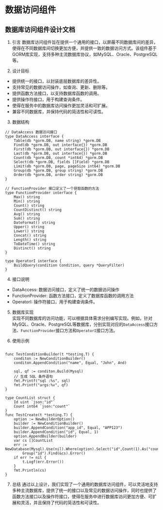 # 数据访问组件

## 数据库访问组件设计文档
1. 引言
   数据库访问组件旨在提供一个通用的接口，以屏蔽不同数据库间的差异，使得在不同数据库间切换更加方便，并提供一致的数据访问方式。该组件基于GORM库实现，支持多种主流数据库协议，如MySQL、Oracle、PostgreSQL等。

2. 设计目标
- 提供统一的接口，以封装底层数据库的差异性。
- 支持常见的数据访问操作，如查询、更新、删除等。
- 提供函数方法接口，以支持数据库函数的调用。
- 提供操作符接口，用于构建查询条件。
- 使得在服务中的数据库访问操作更加灵活和可扩展。
- 兼容不同数据库，并保持代码的简洁性和可读性。

3. 数据结构
```
// DataAccess 数据访问接口
type DataAccess interface {
	Table(db *gorm.DB, name string) *gorm.DB
	Find(db *gorm.DB, out interface{}) *gorm.DB
	First(db *gorm.DB, out interface{}) *gorm.DB
	Last(db *gorm.DB, out interface{}) *gorm.DB
	Count(db *gorm.DB, count *int64) *gorm.DB
	Select(db *gorm.DB, fields []Field) *gorm.DB
	Limit(db *gorm.DB, page, pageSize int64) *gorm.DB
	Group(db *gorm.DB, group string) *gorm.DB
	Order(db *gorm.DB, order string) *gorm.DB
}

// FunctionProvider 接口定义了一个获取函数的方法
type FunctionProvider interface {
	Max() string
	Min() string
	Count() string
	CountDistinct() string
	Avg() string
	Sum() string
	DateFormat() string
	Upper() string
	Lower() string
	Concat() string
	Length() string
	ToDateTime() string
	Distinct() string
}

type OperatorI interface {
    BuildQuery(condition Condition, query *QueryFilter)
}
```
4. 接口说明
- DataAccess: 数据访问接口，定义了统一的数据访问操作
- FunctionProvider: 函数方法接口，定义了数据库函数的调用方法
- OperatorI: 操作符接口，用于构建查询条件。
5. 数据库实现   
  实现不同数据库的访问功能，可以根据具体需求分别编写实现。例如，针对MySQL、Oracle、PostgreSQL等数据库，分别实现对应的`DataAccess`接口方法、`FunctionProvider`接口方法和`OperatorI`接口方法。

6. 使用示例
```
   
func TestConditionBuilder(t *testing.T) {
	conditon := NewConditionBuilder()
	conditon.AppendCondition("name", Equal, "John", And)

	sql, qf := conditon.Build(Mysql)
	// 生成 SQL 条件语句
	fmt.Printf("sql :%s", sql)
	fmt.Printf("args:%v", qf)
}

type CountList struct {
	Id uint `json:"id"`
	Count int64 `json:"count"`
}
func TestCreate(t *testing.T) {
	option := NewBuilderOption()
	builder := NewConditionBuilder()
	builder.AppendCondition("app_id", Equal, "APP123")
	builder.AppendCondition("id", Equal, 1)
	option.AppendBuilder(builder)
	var cs []CountList
	err := NewDatabase(Mysql).Use(nil).Where(option).Select("id",Count(1).As("count")).
		Group("id").Find(&cs).Error()
	if err != nil {
		t.Logf(err.Error())
	}
	fmt.Println(cs)
}

   ```
7. 总结
   通过以上设计，我们实现了一个通用的数据库访问组件，可以灵活地支持多种主流数据库，提供了统一的接口以及常见的数据访问操作，同时也提供了函数方法接口以及操作符接口，使得在服务中进行数据库访问更加方便、可扩展和灵活，并且保持了代码的简洁性和可读性。